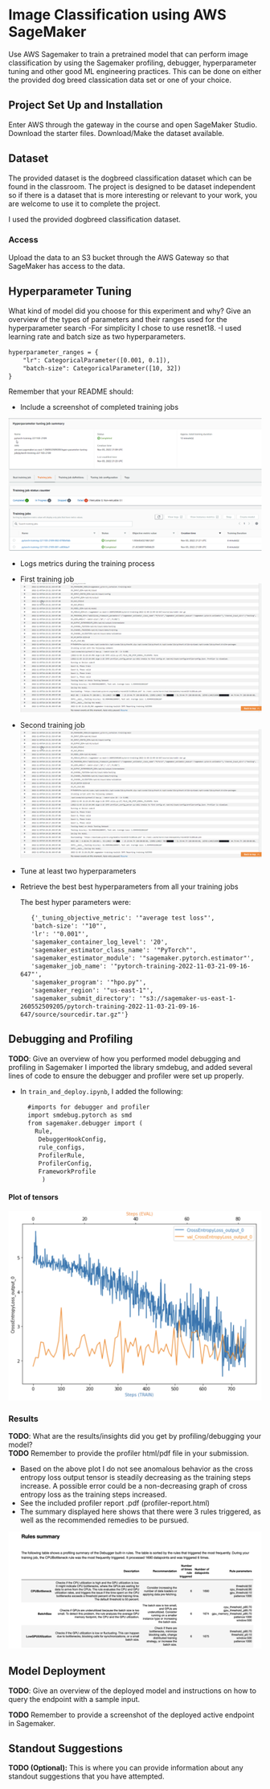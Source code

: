 # Image Classification using AWS SageMaker
Use AWS Sagemaker to train a pretrained model that can perform image classification by using the Sagemaker profiling, debugger, hyperparameter tuning and other good ML engineering practices. This can be done on either the provided dog breed classication data set or one of your choice.

## Project Set Up and Installation
Enter AWS through the gateway in the course and open SageMaker Studio. 
Download the starter files.
Download/Make the dataset available. 

## Dataset
The provided dataset is the dogbreed classification dataset which can be found in the classroom.
The project is designed to be dataset independent so if there is a dataset that is more interesting or relevant to your work, you are welcome to use it to complete the project.

I used the provided dogbreed classification dataset.

### Access
Upload the data to an S3 bucket through the AWS Gateway so that SageMaker has access to the data. 

## Hyperparameter Tuning
What kind of model did you choose for this experiment and why? Give an overview of the types of parameters and their ranges used for the hyperparameter search
-For simplicity I chose to use resnet18.
-I used learning rate and batch size as two hyperparameters.

    hyperparameter_ranges = {
        "lr": CategoricalParameter([0.001, 0.1]),
        "batch-size": CategoricalParameter([10, 32])
    }

Remember that your README should:
- Include a screenshot of completed training jobs

![hpo-job-pytorch-training-221103-2109.png](hpo-job-pytorch-training-221103-2109.png)

- Logs metrics during the training process
- First training job
![pytorch-training-221103-2109-001-cd69dacf.png](pytorch-training-221103-2109-001-cd69dacf.png)
- Second training job
![pytorch-training-221103-2109-002-0780e9ab.png](pytorch-training-221103-2109-002-0780e9ab.png)

- Tune at least two hyperparameters
- Retrieve the best best hyperparameters from all your training jobs

    The best hyper parameters were:

         {'_tuning_objective_metric': '"average test loss"',
         'batch-size': '"10"',
         'lr': '"0.001"',
         'sagemaker_container_log_level': '20',
         'sagemaker_estimator_class_name': '"PyTorch"',
         'sagemaker_estimator_module': '"sagemaker.pytorch.estimator"',
         'sagemaker_job_name': '"pytorch-training-2022-11-03-21-09-16-647"',
         'sagemaker_program': '"hpo.py"',
         'sagemaker_region': '"us-east-1"',
         'sagemaker_submit_directory': '"s3://sagemaker-us-east-1-260552509205/pytorch-training-2022-11-03-21-09-16-647/source/sourcedir.tar.gz"'}

## Debugging and Profiling
**TODO**: Give an overview of how you performed model debugging and profiling in Sagemaker
I imported the library smdebug, and added several lines of code to ensure the debugger and profiler were set up properly.
- In `train_and_deploy.ipynb`, I added the following:  

        #imports for debugger and profiler
        import smdebug.pytorch as smd
        from sagemaker.debugger import (
          Rule,
           DebuggerHookConfig,
           rule_configs,
           ProfilerRule,
           ProfilerConfig,
           FrameworkProfile
            )
            
#### Plot of tensors
![Tensors.png](Tensors.png)

### Results
**TODO**: What are the results/insights did you get by profiling/debugging your model?  
**TODO** Remember to provide the profiler html/pdf file in your submission.  

- Based on the above plot I do not see anomalous behavior as the cross entropy loss output tensor is steadily decreasing as the training steps increase. A possible error could be a non-decreasing graph of cross entropy loss as the training steps increased.  
- See the included profiler report .pdf (profiler-report.html)
- The summary displayed here shows that there were 3 rules triggered, as well as the recommended remedies to be pursued.  

![Profiler-Report-Flagged.png](Profiler-Report-Flagged.png)

## Model Deployment
**TODO**: Give an overview of the deployed model and instructions on how to query the endpoint with a sample input.

**TODO** Remember to provide a screenshot of the deployed active endpoint in Sagemaker.

## Standout Suggestions
**TODO (Optional):** This is where you can provide information about any standout suggestions that you have attempted.
